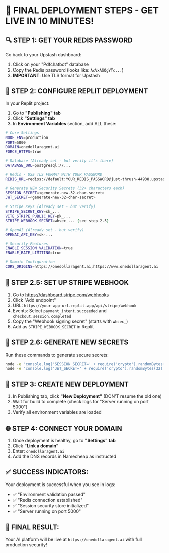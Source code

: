 # 🚀 FINAL DEPLOYMENT STEPS - GET LIVE IN 10 MINUTES!

## 🔍 **STEP 1: GET YOUR REDIS PASSWORD**
Go back to your Upstash dashboard:
1. Click on your "Pdfchatbot" database  
2. Copy the Redis password (looks like: `AcVxASQgYTc...`)
3. **IMPORTANT**: Use TLS format for Upstash

## 🔧 **STEP 2: CONFIGURE REPLIT DEPLOYMENT**
In your Replit project:
1. Go to **"Publishing" tab**
2. Click **"Settings" tab** 
3. In **Environment Variables** section, add ALL these:

```bash
# Core Settings
NODE_ENV=production
PORT=5000
DOMAIN=onedollaragent.ai
FORCE_HTTPS=true

# Database (Already set - but verify it's there)
DATABASE_URL=postgresql://...

# Redis - USE TLS FORMAT WITH YOUR PASSWORD
REDIS_URL=rediss://default:YOUR_REDIS_PASSWORD@just-thrush-44938.upstash.io:6379

# Generate NEW Security Secrets (32+ characters each)
SESSION_SECRET=<generate-new-32-char-secret>
JWT_SECRET=<generate-new-32-char-secret>

# Stripe Keys (Already set - but verify)
STRIPE_SECRET_KEY=sk_...
VITE_STRIPE_PUBLIC_KEY=pk_...
STRIPE_WEBHOOK_SECRET=whsec_... (see step 2.5)

# OpenAI (Already set - but verify)
OPENAI_API_KEY=sk-...

# Security Features
ENABLE_SESSION_VALIDATION=true
ENABLE_RATE_LIMITING=true

# Domain Configuration
CORS_ORIGINS=https://onedollaragent.ai,https://www.onedollaragent.ai
```

## 🔐 **STEP 2.5: SET UP STRIPE WEBHOOK**
1. Go to https://dashboard.stripe.com/webhooks
2. Click "Add endpoint"  
3. URL: `https://your-app-url.replit.app/api/stripe/webhook`
4. Events: Select `payment_intent.succeeded` and `checkout.session.completed`
5. Copy the "Webhook signing secret" (starts with `whsec_`)
6. Add as `STRIPE_WEBHOOK_SECRET` in Replit

## 🔑 **STEP 2.6: GENERATE NEW SECRETS**
Run these commands to generate secure secrets:
```bash
node -e "console.log('SESSION_SECRET=' + require('crypto').randomBytes(32).toString('base64'))"
node -e "console.log('JWT_SECRET=' + require('crypto').randomBytes(32).toString('base64'))"
```

## 🚀 **STEP 3: CREATE NEW DEPLOYMENT**
1. In Publishing tab, click **"New Deployment"** (DON'T resume the old one)
2. Wait for build to complete (check logs for "Server running on port 5000")
3. Verify all environment variables are loaded

## 🌐 **STEP 4: CONNECT YOUR DOMAIN**
1. Once deployment is healthy, go to **"Settings" tab**
2. Click **"Link a domain"**
3. Enter: `onedollaragent.ai`
4. Add the DNS records in Namecheap as instructed

## ✅ **SUCCESS INDICATORS:**
Your deployment is successful when you see in logs:
- ✅ "Environment validation passed"
- ✅ "Redis connection established"  
- ✅ "Session security store initialized"
- ✅ "Server running on port 5000"

## 🎉 **FINAL RESULT:**
Your AI platform will be live at `https://onedollaragent.ai` with full production security!